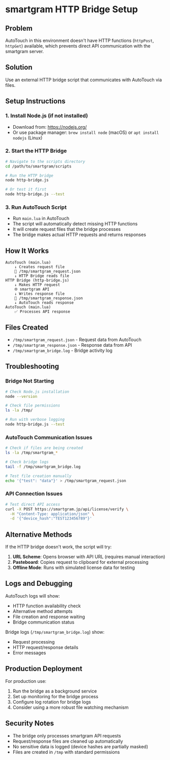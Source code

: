 # smartgram HTTP Bridge Setup

## Problem
AutoTouch in this environment doesn't have HTTP functions (`httpPost`, `httpGet`) available, which prevents direct API communication with the smartgram server.

## Solution
Use an external HTTP bridge script that communicates with AutoTouch via files.

## Setup Instructions

### 1. Install Node.js (if not installed)
- Download from: https://nodejs.org/
- Or use package manager: `brew install node` (macOS) or `apt install nodejs` (Linux)

### 2. Start the HTTP Bridge
```bash
# Navigate to the scripts directory
cd /path/to/smartgram/scripts

# Run the HTTP bridge
node http-bridge.js

# Or test it first
node http-bridge.js --test
```

### 3. Run AutoTouch Script
- Run `main.lua` in AutoTouch
- The script will automatically detect missing HTTP functions
- It will create request files that the bridge processes
- The bridge makes actual HTTP requests and returns responses

## How It Works

```
AutoTouch (main.lua)
    ↓ Creates request file
    📄 /tmp/smartgram_request.json
    ↓ HTTP Bridge reads file
HTTP Bridge (http-bridge.js)
    ↓ Makes HTTP request
    🌐 smartgram API
    ↓ Writes response file
    📄 /tmp/smartgram_response.json
    ↓ AutoTouch reads response
AutoTouch (main.lua)
    ✅ Processes API response
```

## Files Created

- `/tmp/smartgram_request.json` - Request data from AutoTouch
- `/tmp/smartgram_response.json` - Response data from API
- `/tmp/smartgram_bridge.log` - Bridge activity log

## Troubleshooting

### Bridge Not Starting
```bash
# Check Node.js installation
node --version

# Check file permissions
ls -la /tmp/

# Run with verbose logging
node http-bridge.js --test
```

### AutoTouch Communication Issues
```bash
# Check if files are being created
ls -la /tmp/smartgram_*

# Check bridge logs
tail -f /tmp/smartgram_bridge.log

# Test file creation manually
echo '{"test": "data"}' > /tmp/smartgram_request.json
```

### API Connection Issues
```bash
# Test direct API access
curl -X POST https://smartgram.jp/api/license/verify \
  -H "Content-Type: application/json" \
  -d '{"device_hash":"TEST123456789"}'
```

## Alternative Methods

If the HTTP bridge doesn't work, the script will try:

1. **URL Scheme**: Opens browser with API URL (requires manual interaction)
2. **Pasteboard**: Copies request to clipboard for external processing
3. **Offline Mode**: Runs with simulated license data for testing

## Logs and Debugging

AutoTouch logs will show:
- HTTP function availability check
- Alternative method attempts
- File creation and response waiting
- Bridge communication status

Bridge logs (`/tmp/smartgram_bridge.log`) show:
- Request processing
- HTTP request/response details
- Error messages

## Production Deployment

For production use:
1. Run the bridge as a background service
2. Set up monitoring for the bridge process
3. Configure log rotation for bridge logs
4. Consider using a more robust file watching mechanism

## Security Notes

- The bridge only processes smartgram API requests
- Request/response files are cleaned up automatically
- No sensitive data is logged (device hashes are partially masked)
- Files are created in `/tmp` with standard permissions